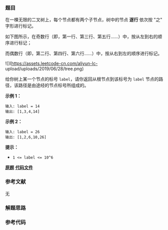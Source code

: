 ### 题目
在一棵无限的二叉树上，每个节点都有两个子节点，树中的节点 **逐行** 依次按 "之" 字形进行标记。

如下图所示，在奇数行（即，第一行、第三行、第五行……）中，按从左到右的顺序进行标记；

而偶数行（即，第二行、第四行、第六行……）中，按从右到左的顺序进行标记。

![](https://assets.leetcode-cn.com/aliyun-lc-
upload/uploads/2019/06/28/tree.png)

给你树上某一个节点的标号 `label`，请你返回从根节点到该标号为 `label` 节点的路径，该路径是由途经的节点标号所组成的。



**示例 1：**

    
    
    输入: label = 14
    输出: [1,3,4,14]
    

**示例 2：**

    
    
    输入: label = 26
    输出: [1,2,6,10,26]
    



**提示：**

  * `1 <= label <= 10^6`

 **[原题](https://leetcode-cn.com/problems/path-in-zigzag-labelled-binary-tree/)**    **[代码文件]()**


### 参考文献
无

### 解题思路




### 参考代码

```go


```





